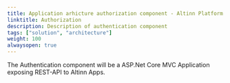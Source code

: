 ```yaml
---
title: Application arhicture authorization component - Altinn Platform
linktitle: Authorization
description: Description of authentication component
tags: ["solution", "architecture"]
weight: 100
alwaysopen: true
---
```


The Authentication component will be a ASP.Net Core MVC Application exposing REST-API to Altinn Apps.